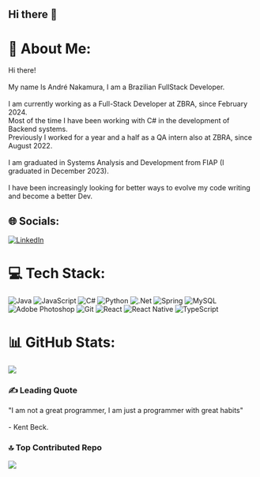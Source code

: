 ## Hi there 👋

# 💫 About Me:
Hi there!<br><br>My name Is André Nakamura, I am a Brazilian FullStack Developer.<br><br>I am currently working as a Full-Stack Developer at ZBRA, since February 2024.<br>Most of the time I have been working with C# in the development of Backend systems.<br>Previously I worked for a year and a half as a QA intern also at ZBRA, since August 2022.<br><br>I am graduated in Systems Analysis and Development from FIAP (I graduated in December 2023).<br><br>I have been increasingly looking for better ways to evolve my code writing and become a better Dev.<br>


## 🌐 Socials:
[![LinkedIn](https://img.shields.io/badge/LinkedIn-%230077B5.svg?logo=linkedin&logoColor=white)](https://linkedin.com/in/andrenakamura16) 

# 💻 Tech Stack:
![Java](https://img.shields.io/badge/java-%23ED8B00.svg?style=flat-square&logo=openjdk&logoColor=white) ![JavaScript](https://img.shields.io/badge/javascript-%23323330.svg?style=flat-square&logo=javascript&logoColor=%23F7DF1E) ![C#](https://img.shields.io/badge/c%23-%23239120.svg?style=flat-square&logo=csharp&logoColor=white) ![Python](https://img.shields.io/badge/python-3670A0?style=flat-square&logo=python&logoColor=ffdd54) ![.Net](https://img.shields.io/badge/.NET-5C2D91?style=flat-square&logo=.net&logoColor=white) ![Spring](https://img.shields.io/badge/spring-%236DB33F.svg?style=flat-square&logo=spring&logoColor=white) ![MySQL](https://img.shields.io/badge/mysql-4479A1.svg?style=flat-square&logo=mysql&logoColor=white) ![Adobe Photoshop](https://img.shields.io/badge/adobe%20photoshop-%2331A8FF.svg?style=flat-square&logo=adobe%20photoshop&logoColor=white) ![Git](https://img.shields.io/badge/git-%23F05033.svg?style=flat-square&logo=git&logoColor=white) ![React](https://img.shields.io/badge/react-%2320232a.svg?style=flat-square&logo=react&logoColor=%2361DAFB) ![React Native](https://img.shields.io/badge/react_native-%2320232a.svg?style=flat-square&logo=react&logoColor=%2361DAFB) ![TypeScript](https://img.shields.io/badge/typescript-%23007ACC.svg?style=flat-square&logo=typescript&logoColor=white)
# 📊 GitHub Stats:
![](https://github-readme-stats.vercel.app/api/top-langs/?username=Nakamura16&theme=dark&hide_border=false&include_all_commits=true&count_private=false&layout=compact)

### ✍️ Leading Quote
"I am not a great programmer, I am just a programmer with great habits"<br><br>- Kent Beck.

### 🔝 Top Contributed Repo
![](https://github-contributor-stats.vercel.app/api?username=Nakamura16&limit=5&theme=dark&combine_all_yearly_contributions=true)

<!-- Proudly created with GPRM ( https://gprm.itsvg.in ) -->